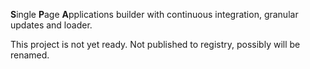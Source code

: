 **S**ingle **P**age **A**pplications builder with continuous integration, granular updates and loader.

This project is not yet ready. Not published to registry, possibly will be renamed.
